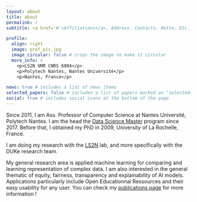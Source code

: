 ```yaml
---
layout: about
title: about
permalink: /
subtitle: <a href='#'>Affiliations</a>. Address. Contacts. Motto. Etc.

profile:
  align: right
  image: prof_pic.jpg
  image_circular: false # crops the image to make it circular
  more_info: >
    <p>LS2N UMR CNRS 6004</p>
    <p>Polytech Nantes, Nantes Université</p>
    <p>Nantes, France</p>

news: true # includes a list of news items
selected_papers: false # includes a list of papers marked as "selected={true}"
social: true # includes social icons at the bottom of the page
---
```


Since 2011, I am Ass. Professor of Computer Science at Nantes Université, Polytech Nantes. I am the head the [Data Science Master](https://polytech.univ-nantes.fr/fr/les-formations/masters-internationaux/data-science-masters-degree-ds) program since 2017. Before that, I obtained my PhD in 2009, University of La Rochelle, France.

I am doing my research with the [LS2N](https://www.ls2n.fr) lab, and more specifically with the DUKe research team.

My general research area is applied machine learning for comparing and learning representation of complex data.
I am also interested in the general thematic of equity, fairness, transparency and explainability of AI models.
Applications particularly include Open Educationnal Ressources and  their easy usability for any user. You can check my [publications page](/publications) for more information !
